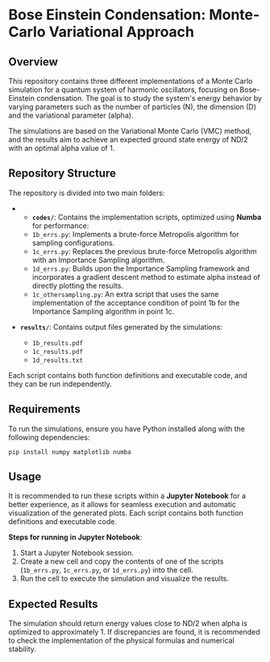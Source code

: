 # Bose Einstein Condensation: Monte-Carlo Variational Approach

## Overview

This repository contains three different implementations of a Monte Carlo simulation for a quantum system of harmonic oscillators, focusing on Bose-Einstein condensation. The goal is to study the system's energy behavior by varying parameters such as the number of particles (N), the dimension (D) and the variational parameter (alpha).

The simulations are based on the Variational Monte Carlo (VMC) method, and the results aim to achieve an expected ground state energy of ND/2 with an optimal alpha value of 1.

## Repository Structure

The repository is divided into two main folders:

- - **`codes/`**: Contains the implementation scripts, optimized using **Numba** for performance:
  - `1b_errs.py`: Implements a brute-force Metropolis algorithm for sampling configurations.
  - `1c_errs.py`: Replaces the previous brute-force Metropolis algorithm with an Importance Sampling algorithm.
  - `1d_errs.py`: Builds upon the Importance Sampling framework and incorporates a gradient descent method to estimate alpha instead of directly plotting the results.
  - `1c_othersampling.py`: An extra script that uses the same implementation of the acceptance condition of point 1b for the Importance Sampling algorithm in point 1c.

- **`results/`**: Contains output files generated by the simulations:
  - `1b_results.pdf`
  - `1c_results.pdf`
  - `1d_results.txt`

Each script contains both function definitions and executable code, and they can be run independently.

## Requirements

To run the simulations, ensure you have Python installed along with the following dependencies:

`pip install numpy matplotlib numba`

## Usage
It is recommended to run these scripts within a **Jupyter Notebook** for a better experience, as it allows for seamless execution and automatic visualization of the generated plots. Each script contains both function definitions and executable code.

**Steps for running in Jupyter Notebook**:

1. Start a Jupyter Notebook session.
2. Create a new cell and copy the contents of one of the scripts (`1b_errs.py`, `1c_errs.py`, or `1d_errs.py`) into the cell.
3. Run the cell to execute the simulation and visualize the results.

## Expected Results

The simulation should return energy values close to ND/2 when alpha is optimized to approximately 1. If discrepancies are found, it is recommended to check the
implementation of the physical formulas and numerical stability.
